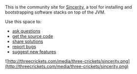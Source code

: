 This is the community site for [Sincerity](http://threecrickets.com/sincerity/), a tool for installing and bootstrapping software stacks on top of the JVM.

Use this space to:

  * [ask questions](http://groups.google.com/group/prudence-community)
  * [get the source code](http://code.google.com/p/sincerity/source/checkout)
  * [share solutions](http://code.google.com/p/sincerity/w/list)
  * [report bugs](http://code.google.com/p/sincerity/issues/list)
  * [suggest new features](http://code.google.com/p/sincerity/issues/list)

![http://threecrickets.com/media/three-crickets/sincerity.png](http://threecrickets.com/media/three-crickets/sincerity.png)